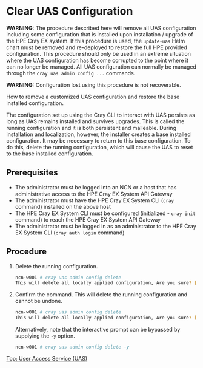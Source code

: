 # Clear UAS Configuration

**WARNING:** The procedure described here will remove all UAS configuration including some configuration that is installed upon installation / upgrade of the HPE Cray EX system.
If this procedure is used, the `update-uas` Helm chart must be removed and re-deployed to restore the full HPE provided configuration.
This procedure should only be used in an extreme situation where the UAS configuration has become corrupted to the point where it can no longer be managed.
All UAS configuration can normally be managed through the `cray uas admin config ...` commands.

**WARNING:** Configuration lost using this procedure is not recoverable.

How to remove a customized UAS configuration and restore the base installed configuration.

The configuration set up using the Cray CLI to interact with UAS persists as long as UAS remains installed and survives upgrades. This is called the running configuration and it is both persistent and malleable.
During installation and localization, however, the installer creates a base installed configuration. It may be necessary to return to this base configuration.
To do this, delete the running configuration, which will cause the UAS to reset to the base installed configuration.

## Prerequisites

* The administrator must be logged into an NCN or a host that has administrative access to the HPE Cray EX System API Gateway
* The administrator must have the HPE Cray EX System CLI (`cray` command) installed on the above host
* The HPE Cray EX System CLI must be configured (initialized - `cray init` command) to reach the HPE Cray EX System API Gateway
* The administrator must be logged in as an administrator to the HPE Cray EX System CLI (`cray auth login` command)

## Procedure

1. Delete the running configuration.

    ```bash
    ncn-w001 # cray uas admin config delete
    This will delete all locally applied configuration, Are you sure? [y/N]:
    ```

2. Confirm the command. This will delete the running configuration and cannot be undone.

    ```bash
    ncn-w001 # cray uas admin config delete
    This will delete all locally applied configuration, Are you sure? [y/N]: y
    ```

    Alternatively, note that the interactive prompt can be bypassed by supplying the `-y` option.

    ```bash
    ncn-w001 # cray uas admin config delete -y
    ```

[Top: User Access Service (UAS)](index.md)
